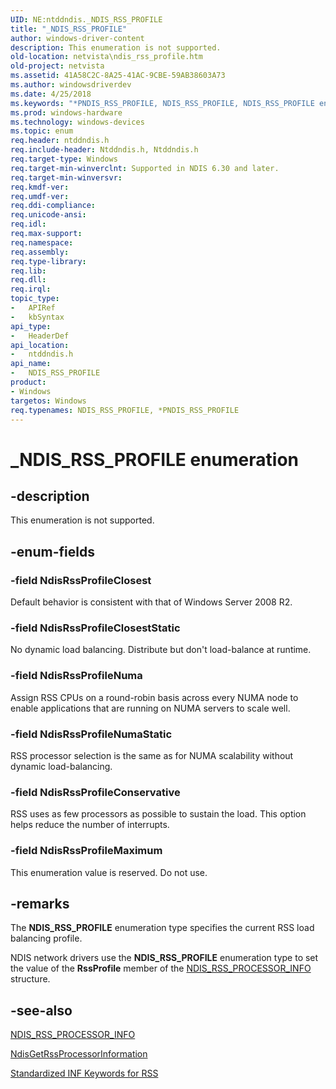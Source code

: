```yaml
---
UID: NE:ntddndis._NDIS_RSS_PROFILE
title: "_NDIS_RSS_PROFILE"
author: windows-driver-content
description: This enumeration is not supported.
old-location: netvista\ndis_rss_profile.htm
old-project: netvista
ms.assetid: 41A58C2C-8A25-41AC-9CBE-59AB38603A73
ms.author: windowsdriverdev
ms.date: 4/25/2018
ms.keywords: "*PNDIS_RSS_PROFILE, NDIS_RSS_PROFILE, NDIS_RSS_PROFILE enumeration [Network Drivers Starting with Windows Vista], NdisRssProfileClosest, NdisRssProfileClosestStatic, NdisRssProfileConservative, NdisRssProfileMaximum, NdisRssProfileNuma, NdisRssProfileNumaStatic, _NDIS_RSS_PROFILE, netvista.ndis_rss_profile, ntddndis/NDIS_RSS_PROFILE, ntddndis/NdisRssProfileClosest, ntddndis/NdisRssProfileClosestStatic, ntddndis/NdisRssProfileConservative, ntddndis/NdisRssProfileMaximum, ntddndis/NdisRssProfileNuma, ntddndis/NdisRssProfileNumaStatic"
ms.prod: windows-hardware
ms.technology: windows-devices
ms.topic: enum
req.header: ntddndis.h
req.include-header: Ntddndis.h, Ntddndis.h
req.target-type: Windows
req.target-min-winverclnt: Supported in NDIS 6.30 and later.
req.target-min-winversvr: 
req.kmdf-ver: 
req.umdf-ver: 
req.ddi-compliance: 
req.unicode-ansi: 
req.idl: 
req.max-support: 
req.namespace: 
req.assembly: 
req.type-library: 
req.lib: 
req.dll: 
req.irql: 
topic_type:
-	APIRef
-	kbSyntax
api_type:
-	HeaderDef
api_location:
-	ntddndis.h
api_name:
-	NDIS_RSS_PROFILE
product:
- Windows
targetos: Windows
req.typenames: NDIS_RSS_PROFILE, *PNDIS_RSS_PROFILE
---
```


# _NDIS_RSS_PROFILE enumeration


## -description


This enumeration is not supported.


## -enum-fields




### -field NdisRssProfileClosest

Default behavior is consistent with that of Windows Server 2008 R2.


### -field NdisRssProfileClosestStatic

No dynamic load balancing. Distribute but don't load-balance at runtime.


### -field NdisRssProfileNuma

Assign RSS CPUs on a round-robin basis across every NUMA node to enable applications that are running on NUMA servers to scale well.


### -field NdisRssProfileNumaStatic

RSS processor selection is the same as for NUMA scalability without dynamic load-balancing.


### -field NdisRssProfileConservative

RSS uses as few processors as possible to sustain the load. This option helps reduce the number of interrupts.


### -field NdisRssProfileMaximum

This enumeration  value is reserved. Do not use.


## -remarks



The <b>NDIS_RSS_PROFILE</b> enumeration type specifies the current  RSS load balancing profile.

NDIS network drivers use the <b>NDIS_RSS_PROFILE</b> enumeration type to set the value of the <b>RssProfile</b> member of the <a href="https://msdn.microsoft.com/library/windows/hardware/ff567274">NDIS_RSS_PROCESSOR_INFO</a> structure.




## -see-also




<a href="https://msdn.microsoft.com/library/windows/hardware/ff567274">NDIS_RSS_PROCESSOR_INFO</a>



<a href="https://msdn.microsoft.com/0da022d5-7294-4780-bab8-119ff6385abf">
   NdisGetRssProcessorInformation</a>



<a href="https://msdn.microsoft.com/0ea0d6f7-0dc5-40dd-a706-4712e19dbfdb">Standardized INF Keywords for RSS</a>
 

 

